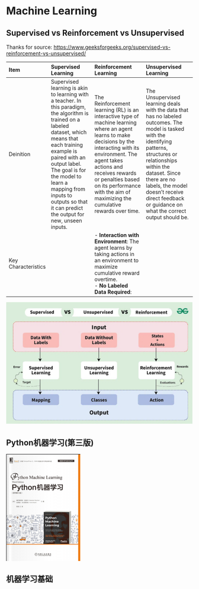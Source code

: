 # Machine Learning

## Supervised vs Reinforcement vs Unsupervised

Thanks for source: https://www.geeksforgeeks.org/supervised-vs-reinforcement-vs-unsupervised/

| Item | Supervised Learning | Reinforcement Learning | Unsupervised Learning |
| :-- | :-- | :-- | :-- |
| Deinition | Supervised learning is akin to learning with a teacher. In this paradigm, the algorithm is trained on a labeled dataset, which means that each training example is paired with an output label. The goal is for the model to learn a mapping from inputs to outputs so that it can predict the output for new, unseen inputs. | The Reinforcement learning (RL) is an interactive type of machine learning where an agent learns to make decisions by the interacting with its environment. The agent takes actions and receives rewards or penalties based on its performance with the aim of maximizing the cumulative rewards over time. | The Unsupervised learning deals with the data that has no labeled outcomes. The model is tasked with the identifying patterns, structures or relationships within the dataset. Since there are no labels, the model doesn’t receive direct feedback or guidance on what the correct output should be. |
| Key Characteristics |  | - **Interaction with Environment**: The agent learns by taking actions in an environment to maximize cumulative reward overtime.<br>- **No Labeled Data Required**: |  |


![s-r-u](img/supervised-reinforcement-unsupervised.png)

## Python机器学习(第三版)

![Python-ML-III](img/Python-ML-III-book-cover.png)

## 机器学习基础